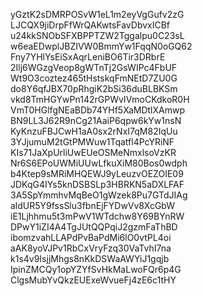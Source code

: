 yGztK2sDMRPOSvW1eL1m2eyVgGufv2zG
LJCQX9jiDrpFfWrQAKwtsFavDbvxICBf
u24kkSNObSFXBPPTZW2Tggalpu0C23sL
w6eaEDwplJBZIVW0BmmYw1FqqN0oGQ62
Fny7YHlYsEiSxAqrLeniBO6Tir3DRbrE
2Ilj6WGzgVeop8gWTnTj2GsWIPc4FbUF
Wt9O3coztez465tHstskqFmNEtD7ZU0G
do8Y6qfJBX70pRhgiK2bSi36duBLBKSm
vkd8TmHGYwPn142rGPWvIVmoCKdkoR0H
VmT0HGlfgNEaBDb74YHf5XaMDtlXAmwp
BN9LL3J62R9nCg21AaiP6qpw6kYw1nsN
KyKnzuFBJCwH1aA0sx2rNxI7qM82IqUu
3YJjumuM2tGtPMWuw1Tqatfl4PcYRiNF
KIs71JaXpUrliUwEUeOSMeNmxlsoVzKR
Nr6S6EPoUWMiUUwLfkuXiM80Bos0wdph
b4Ktep9sMRiMHQEWJ9yLeuzvOEZOIE09
JDKqG4IYs5knDSBSLp3HBRKN5aDXLFAF
3A5SpYmmhvMqBeO1gWzek8Pu7GTdJIAg
aldUR5Y9fssSlu3fbnEjFYDwVv8XcGbW
iE1Ljhhmu5t3mPwV1WTdchw8Y69BYnRW
DPwY1iZI4A4TgJUtQQPqiJ2gzmFaThBD
ibomzvahLLAPdPvBaPdMi6lO0vtPL4oi
aAK8yoVJPv1RbCxVryFzq30VaTvhI7na
k1s4v9IsjjMhgs8nKkDSWaAWYiJ1gqjb
IpinZMCQy1opYZYfSvHkMaLwoFQr6p4G
ClgsMubYvQkzEUExeWvueFj4zE6c1tHY
